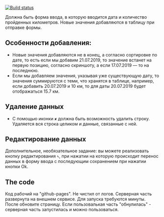 [![Build status](https://ci.appveyor.com/api/projects/status/aqk9nqdmr3wuigt1/branch/master?svg=true)](https://ci.appveyor.com/project/Tryd0g0lik/steps/branch/master)


Должна быть форма ввода, в которую вводится дата и количество пройденных километров. Новые значения добавляются в таблицу при отправке формы.

## Особенности добавления:

+ Новые значения добавляются не в конец, а согласно сортировке по дате, то есть если мы добавим 21.07.2019, то значение встанет на первую позицию, согласно скриншоту, а если 17.07.2019 — то на последнюю.
+ Если мы добавляем значения, указывая уже существующую дату, то значения суммируются с теми, что хранятся в таблице, например, если добавить 20.07.2019 и 10 км, то для даты 20.07.2019 будет отображаться 15.7 км.

## Удаление данных
+ С помощью иконки `✘` должна быть возможность удалить строку. Удаляется вся строка целиком и данные, связанные с ней.

## Редактирование данных
Дополнительное, необязательное задание: вы можете реализовать кнопку редактирования `✎`, при нажатии на которую происходит перенос данных в форму ввода с последующим сохранением при нажатии кнопки Ok.

## The code
Код рабочий на "github-pages". Не чистил от логов. 
Серверная часть развернута на внешнем сервисе. Для запуска требуются минуты.
После  обновите страницу. Если пользовалькая часть "обнулилась" - серверная часть запустилась и можно пользоваться.

